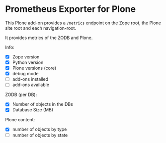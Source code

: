 # Prometheus Exporter for Plone

This Plone add-on provides a `/metrics` endpoint on the Zope root, the Plone site root and each navigation-root.

It provides metrics of the ZODB and Plone.

Info:
- [x] Zope version
- [x] Python version
- [x] Plone versions (core)
- [x] debug mode
- [ ] add-ons installed
- [ ] add-ons available

ZODB (per DB):
- [x] Number of objects in the DBs
- [x] Database Size (MB)

Plone content:
- [x] number of objects by type
- [ ] number of objects by state
